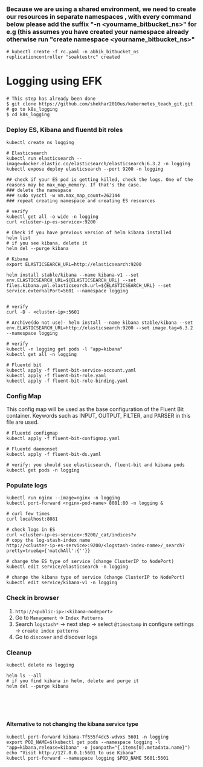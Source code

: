 
### Because we are using a shared environment, we need to create our resources in separate namespaces , with every command below please add the suffix "-n <yourname_bitbucket_ns>" for e.g (this assumes you have created your namespace already otherwise  run "create namespace <yourname_bitbucket_ns>"
```
# kubectl create -f rc.yaml -n abhik_bitbucket_ns
replicationcontroller "soaktestrc" created
```
# Logging using EFK

### 
```
# This step has already been done
$ git clone https://github.com/shekhar2010us/kubernetes_teach_git.git
# go to k8s_logging
$ cd k8s_logging
```

### Deploy ES, Kibana and fluentd bit roles
```
kubectl create ns logging

# Elasticsearch
kubectl run elasticsearch --image=docker.elastic.co/elasticsearch/elasticsearch:6.3.2 -n logging
kubectl expose deploy elasticsearch --port 9200 -n logging

## check if your ES pod is getting killed, check the logs. One of the reasons may be max_map_memory. If that's the case.
### delete the namespace
### sudo sysctl -w vm.max_map_count=262144
### repeat creating namespace and creating ES resources

# verify
kubectl get all -o wide -n logging
curl <cluster-ip-es-service>:9200

# Check if you have previous version of helm kibana installed
helm list
# if you see kibana, delete it
helm del --purge kibana

# Kibana
export ELASTICSEARCH_URL=http://elasticsearch:9200

helm install stable/kibana --name kibana-v1 --set env.ELASTICSEARCH_URL=${ELASTICSEARCH_URL} --set files.kibana.yml.elasticsearch.url=${ELASTICSEARCH_URL} --set service.externalPort=5601 --namespace logging


# verify
curl -D - <cluster-ip>:5601

# Archive(do not use)- helm install --name kibana stable/kibana --set env.ELASTICSEARCH_URL=http://elasticsearch:9200 --set image.tag=6.3.2 --namespace logging

# verify
kubectl -n logging get pods -l "app=kibana"
kubectl get all -n logging

# Fluentd bit
kubectl apply -f fluent-bit-service-account.yaml
kubectl apply -f fluent-bit-role.yaml
kubectl apply -f fluent-bit-role-binding.yaml
```

### Config Map
This config map will be used as the base configuration of the Fluent Bit container. Keywords such as INPUT, OUTPUT, FILTER, and PARSER in this file are used.

```
# Fluentd configmap
kubectl apply -f fluent-bit-configmap.yaml

# Fluentd daemonset
kubectl apply -f fluent-bit-ds.yaml

# verify: you should see elasticsearch, fluent-bit and kibana pods
kubectl get pods -n logging
```

### Populate logs

```
kubectl run nginx --image=nginx -n logging
kubectl port-forward <nginx-pod-name> 8081:80 -n logging &

# curl few times
curl localhost:8081

# check logs in ES
curl <cluster-ip-es-service>:9200/_cat/indices?v
# copy the log-stash-index name
http://<cluster-ip-es-service>:9200/<logstash-index-name>/_search?pretty=true&q={'matchAll':{''}}

# change the ES type of service (change ClusterIP to NodePort)
kubectl edit service/elasticsearch -n logging

# change the kibana type of service (change ClusterIP to NodePort)
kubectl edit service/kibana-v1 -n logging
```

### Check in browser
1. `http://<public-ip>:<kibana-nodeport>`
2. Go to `Management` -> `Index Patterns`
3. Search `logstash*` -> next step -> select `@timestamp` in configure settings -> `create index patterns`
4. Go to `discover` and discover logs


### Cleanup

```
kubectl delete ns logging

helm ls --all
# if you find kibana in helm, delete and purge it
helm del --purge kibana
```


<br><br><br>
#### Alternative to not changing the kibana service type
```
kubectl port-forward kibana-7f555f4dc5-wdvxs 5601 -n logging
export POD_NAME=$(kubectl get pods --namespace logging -l "app=kibana,release=kibana" -o jsonpath="{.items[0].metadata.name}")
echo "Visit http://127.0.0.1:5601 to use Kibana"
kubectl port-forward --namespace logging $POD_NAME 5601:5601
```


